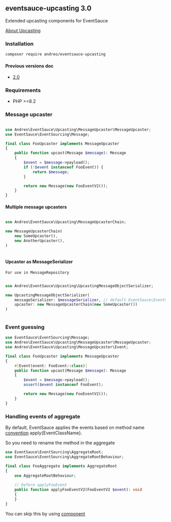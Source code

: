 ## eventsauce-upcasting 3.0

Extended upcasting components for EventSauce

[About Upcasting](https://eventsauce.io/docs/advanced/upcasting/#main-article)

### Installation

```bash
composer require andreo/eventsauce-upcasting
```

#### Previous versions doc

- [2.0](https://github.com/eventsauce-symfony/eventsauce-upcasting/tree/2.0.0)

### Requirements

- PHP >=8.2

### Message upcaster

```php

use Andreo\EventSauce\Upcasting\MessageUpcaster\MessageUpcaster;
use EventSauce\EventSourcing\Message;

final class FooUpcaster implements MessageUpcaster
{
    public function upcast(Message $message): Message
    {
        $event = $message->payload();
        if (!$event instanceof FooEvent)) { 
            return $message;
        }

        return new Message(new FooEventV2()); 
    }
}
```

#### Multiple message upcasters

```php

use Andreo\EventSauce\Upcasting\MessageUpcasterChain;

new MessageUpcasterChain(
    new SomeUpcaster(),
    new AnotherUpcaster(),
)
    
```

#### Upcaster as MessageSerializer

`For use in MessageRepository`

```php

use Andreo\EventSauce\Upcasting\UpcastingMessageObjectSerializer;

new UpcastingMessageObjectSerializer(
    messageSerializer: $messageSerializer, // default EventSauce\EventSourcing\Serialization\MessageSerializer
    upcaster: new MessageUpcasterChain(new SomeUpcaster())
)
    
```

### Event guessing

```php
use EventSauce\EventSourcing\Message;
use Andreo\EventSauce\Upcasting\MessageUpcaster\MessageUpcaster;
use Andreo\EventSauce\Upcasting\MessageUpcaster\Event;

final class FooUpcaster implements MessageUpcaster
{
    #[Event(event: FooEvent::class)]
    public function upcast(Message $message): Message
    {
        $event = $message->payload();
        assert($event instanceof FooEvent);

        return new Message(new FooEventV2()); 
    }
}
```

### Handling events of aggregate

By default, EventSauce applies the events based on method name
[convention](https://eventsauce.io/docs/event-sourcing/create-an-aggregate-root/)
apply{EventClassName}.

So you need to rename the method in the aggregate

```php
use EventSauce\EventSourcing\AggregateRoot;
use EventSauce\EventSourcing\AggregateRootBehaviour;

final class FooAggregate implements AggregateRoot
{
    use AggregateRootBehaviour;
    
    // before applyFooEvent
    public function applyFooEventV2(FooEventV2 $event): void
    {
    }
}
```

You can skip this by using [component](https://github.com/andrew-pakula/eventsauce-aggregate)

